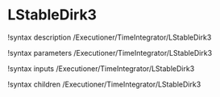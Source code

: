 <!-- MOOSE Documentation Stub: Remove this when content is added. -->

# LStableDirk3

!syntax description /Executioner/TimeIntegrator/LStableDirk3

!syntax parameters /Executioner/TimeIntegrator/LStableDirk3

!syntax inputs /Executioner/TimeIntegrator/LStableDirk3

!syntax children /Executioner/TimeIntegrator/LStableDirk3
